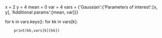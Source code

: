 x = 2
y = 4
mean = 0
var = 4
vars = {'Gaussian':{'Parameters  of interest':[x, y], 'Additional params':[mean, var]}}

for k in vars.keys():
    for kk in vars[k]:

        print(kk,vars[k][kk])